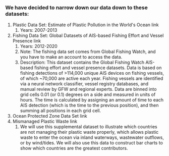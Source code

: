 ### We have decided to narrow down our data down to these datasets:

1. Plastic Data Set: Estimate of Plastic Pollution in the World's Ocean link
    1. Years: 2007-2013
2. Fishing Data Set: Global Datasets of AIS-based Fishing Effort and Vessel Presence link
    1. Years: 2012-2020
    2. Note: The fishing data set comes from Global Fishing Watch, and you have to make an account to access the data.
    3. Description: This dataset contains the Global Fishing Watch AIS-based fishing effort and vessel presence datasets. Data is based on fishing detections of >114,000 unique AIS devices on fishing vessels, of which ~70,000 are active each year. Fishing vessels are identified via a neural network classifier, vessel registry databases, and manual review by GFW and regional experts. Data are binned into grid cells 0.01 (or 0.1) degrees on a side and measured in units of hours. The time is calculated by assigning an amount of time to each AIS detection (which is the time to the previous position), and then summing all positions in each grid cell.
3. Ocean Protected Zone Data Set link
4. Mismanaged Plastic Waste link
    1. We will use this supplemental dataset to illustrate which countries are not managing their plastic waste properly, which allows plastic waste to enter the ocean via inland waterways, wastewater outflows, or by wind/tides. We will also use this data to construct bar charts to show which countries are the greatest contributors.
